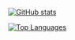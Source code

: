 [![GitHub stats](https://github-readme-stats.vercel.app/api?username=snovna&show_icons=true&theme=tokyonight&bg_color=00000000&border_color=00000000)](https://github.com/snovna)

[![Top Languages](https://github-readme-stats.vercel.app/api/top-langs/?username=snovna&layout=compact&theme=tokyonight&bg_color=00000000&border_color=00000000)](https://github.com/snovna)

<!--
**Snovna/snovna** is a ✨ _special_ ✨ repository because its `README.md` (this file) appears on your GitHub profile.

Here are some ideas to get you started:

- 🔭 I’m currently working on ...
- 🌱 I’m currently learning ...
- 👯 I’m looking to collaborate on ...
- 🤔 I’m looking for help with ...
- 💬 Ask me about ...
- 📫 How to reach me: ...
- 😄 Pronouns: ...
- ⚡ Fun fact: ...
-->
